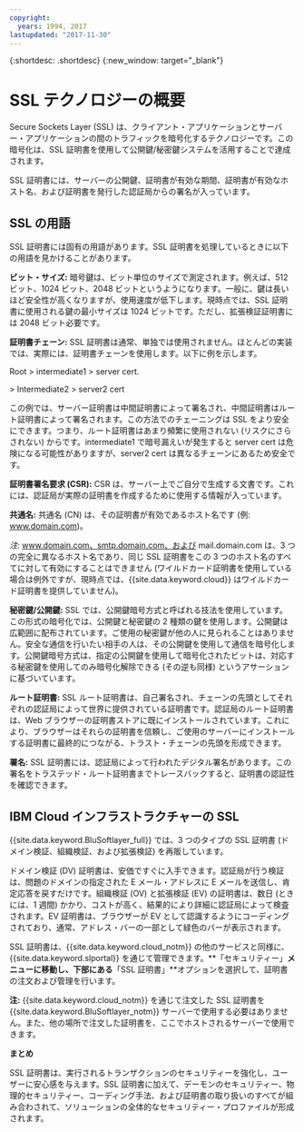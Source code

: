 ```yaml
---
copyright:
  years: 1994, 2017
lastupdated: "2017-11-30"
---
```


{:shortdesc: .shortdesc}
{:new_window: target="_blank"}

# SSL テクノロジーの概要

Secure Sockets Layer (SSL) は、クライアント・アプリケーションとサーバー・アプリケーションの間のトラフィックを暗号化するテクノロジーです。この暗号化は、SSL 証明書を使用して公開鍵/秘密鍵システムを活用することで達成されます。

SSL 証明書には、サーバーの公開鍵、証明書が有効な期間、証明書が有効なホスト名、および証明書を発行した認証局からの署名が入っています。

## SSL の用語

SSL 証明書には固有の用語があります。SSL 証明書を処理しているときに以下の用語を見かけることがあります。

**ビット・サイズ:** 暗号鍵は、ビット単位のサイズで測定されます。例えば、512 ビット、1024 ビット、2048 ビットというようになります。一般に、鍵は長いほど安全性が高くなりますが、使用速度が低下します。現時点では、SSL 証明書に使用される鍵の最小サイズは 1024 ビットです。ただし、拡張検証証明書には 2048 ビット必要です。

**証明書チェーン:** SSL 証明書は通常、単独では使用されません。ほとんどの実装では、実際には、証明書チェーンを使用します。以下に例を示します。

  Root > intermediate1 > server cert.

  \> Intermediate2 > server2 cert

この例では、サーバー証明書は中間証明書によって署名され、中間証明書はルート証明書によって署名されます。この方法でのチェーニングは SSL をより安全にできます。つまり、ルート証明書はあまり頻繁に使用されない (リスクにさらされない) からです。intermediate1 で暗号漏えいが発生すると server cert は危険になる可能性がありますが、server2 cert は異なるチェーンにあるため安全です。

**証明書署名要求 (CSR):** CSR は、サーバー上でご自分で生成する文書です。これには、認証局が実際の証明書を作成するために使用する情報が入っています。

**共通名:** 共通名 (CN) は、その証明書が有効であるホスト名です (例: www.domain.com)。  

*注:* www.domain.com、smtp.domain.com、および mail.domain.com は、3 つの完全に異なるホスト名であり、同じ SSL 証明書をこの 3 つのホスト名のすべてに対して有効にすることはできません (ワイルドカード証明書を使用している場合は例外ですが、現時点では、{{site.data.keyword.cloud}} はワイルドカード証明書を提供していません)。

**秘密鍵/公開鍵:** SSL では、公開鍵暗号方式と呼ばれる技法を使用しています。この形式の暗号化では、公開鍵と秘密鍵の 2 種類の鍵を使用します。公開鍵は広範囲に配布されています。ご使用の秘密鍵が他の人に見られることはありません。安全な通信を行いたい相手の人は、その公開鍵を使用して通信を暗号化します。公開鍵暗号方式は、指定の公開鍵を使用して暗号化されたビットは、対応する秘密鍵を使用してのみ暗号化解除できる (その逆も同様) というアサーションに基づいています。

**ルート証明書:** SSL ルート証明書は、自己署名され、チェーンの先頭としてそれぞれの認証局によって世界に提供されている証明書です。認証局のルート証明書は、Web ブラウザーの証明書ストアに既にインストールされています。これにより、ブラウザーはそれらの証明書を信頼し、ご使用のサーバーにインストールする証明書に最終的につながる、トラスト・チェーンの先頭を形成できます。

**署名:** SSL 証明書には、認証局によって行われたデジタル署名があります。この署名をトラステッド・ルート証明書までトレースバックすると、証明書の認証性を確認できます。

## IBM Cloud インフラストラクチャーの SSL

{{site.data.keyword.BluSoftlayer_full}} では、3 つのタイプの SSL 証明書 (ドメイン検証、組織検証、および拡張検証) を再販しています。 

ドメイン検証 (DV) 証明書は、安価ですぐに入手できます。認証局が行う検証は、問題のドメインの指定された E メール・アドレスに E メールを送信し、肯定応答を戻すだけです。組織検証 (OV) と拡張検証 (EV) の証明書は、数日 (ときには、1 週間) かかり、コストが高く、結果的により詳細に認証局によって検査されます。EV 証明書は、ブラウザーが EV として認識するようにコーディングされており、通常、アドレス・バーの一部として緑色のバーが表示されます。 

SSL 証明書は、{{site.data.keyword.cloud_notm}} の他のサービスと同様に、{{site.data.keyword.slportal}} を通じて管理できます。**「セキュリティー」**メニューに移動し、下部にある**「SSL 証明書」**オプションを選択して、証明書の注文および管理を行います。  

**注:** {{site.data.keyword.cloud_notm}} を通じて注文した SSL 証明書を {{site.data.keyword.BluSoftlayer_notm}} サーバーで使用する必要はありません。また、他の場所で注文した証明書を、ここでホストされるサーバーで使用できます。

**まとめ**

SSL 証明書は、実行されるトランザクションのセキュリティーを強化し、ユーザーに安心感を与えます。SSL 証明書に加えて、デーモンのセキュリティー、物理的セキュリティー、コーディング手法、および証明書の取り扱いのすべてが組み合わされて、ソリューションの全体的なセキュリティー・プロファイルが形成されます。
